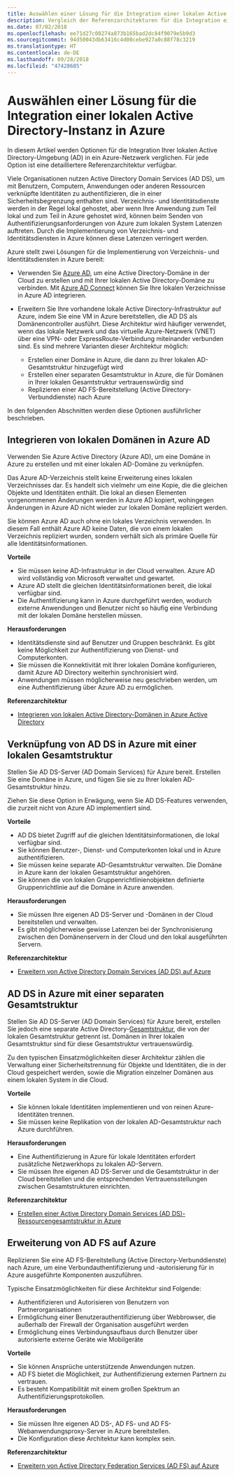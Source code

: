 ```yaml
---
title: Auswählen einer Lösung für die Integration einer lokalen Active Directory-Instanz in Azure
description: Vergleich der Referenzarchitekturen für die Integration einer lokalen Active Directory-Instanz in Azure
ms.date: 07/02/2018
ms.openlocfilehash: ee71d27c08274a873b165bad2dc84f9079e5b9d3
ms.sourcegitcommit: 94d50043db63416c4d00cebe927a0c88f78c3219
ms.translationtype: HT
ms.contentlocale: de-DE
ms.lasthandoff: 09/28/2018
ms.locfileid: "47428685"
---
```

# <a name="choose-a-solution-for-integrating-on-premises-active-directory-with-azure"></a>Auswählen einer Lösung für die Integration einer lokalen Active Directory-Instanz in Azure

In diesem Artikel werden Optionen für die Integration Ihrer lokalen Active Directory-Umgebung (AD) in ein Azure-Netzwerk verglichen. Für jede Option ist eine detailliertere Referenzarchitektur verfügbar.

Viele Organisationen nutzen Active Directory Domain Services (AD DS), um mit Benutzern, Computern, Anwendungen oder anderen Ressourcen verknüpfte Identitäten zu authentifizieren, die in einer Sicherheitsbegrenzung enthalten sind. Verzeichnis- und Identitätsdienste werden in der Regel lokal gehostet, aber wenn Ihre Anwendung zum Teil lokal und zum Teil in Azure gehostet wird, können beim Senden von Authentifizierungsanforderungen von Azure zum lokalen System Latenzen auftreten. Durch die Implementierung von Verzeichnis- und Identitätsdiensten in Azure können diese Latenzen verringert werden.

Azure stellt zwei Lösungen für die Implementierung von Verzeichnis- und Identitätsdiensten in Azure bereit: 

* Verwenden Sie [Azure AD][azure-active-directory], um eine Active Directory-Domäne in der Cloud zu erstellen und mit Ihrer lokalen Active Directory-Domäne zu verbinden. Mit [Azure AD Connect][azure-ad-connect] können Sie Ihre lokalen Verzeichnisse in Azure AD integrieren.

* Erweitern Sie Ihre vorhandene lokale Active Directory-Infrastruktur auf Azure, indem Sie eine VM in Azure bereitstellen, die AD DS als Domänencontroller ausführt. Diese Architektur wird häufiger verwendet, wenn das lokale Netzwerk und das virtuelle Azure-Netzwerk (VNET) über eine VPN- oder ExpressRoute-Verbindung miteinander verbunden sind. Es sind mehrere Varianten dieser Architektur möglich: 

    - Erstellen einer Domäne in Azure, die dann zu Ihrer lokalen AD-Gesamtstruktur hinzugefügt wird
    - Erstellen einer separaten Gesamtstruktur in Azure, die für Domänen in Ihrer lokalen Gesamtstruktur vertrauenswürdig sind
    - Replizieren einer AD FS-Bereitstellung (Active Directory-Verbunddienste) nach Azure 

In den folgenden Abschnitten werden diese Optionen ausführlicher beschrieben.

## <a name="integrate-your-on-premises-domains-with-azure-ad"></a>Integrieren von lokalen Domänen in Azure AD

Verwenden Sie Azure Active Directory (Azure AD), um eine Domäne in Azure zu erstellen und mit einer lokalen AD-Domäne zu verknüpfen. 

Das Azure AD-Verzeichnis stellt keine Erweiterung eines lokalen Verzeichnisses dar. Es handelt sich vielmehr um eine Kopie, die die gleichen Objekte und Identitäten enthält. Die lokal an diesen Elementen vorgenommenen Änderungen werden in Azure AD kopiert, wohingegen Änderungen in Azure AD nicht wieder zur lokalen Domäne repliziert werden.

Sie können Azure AD auch ohne ein lokales Verzeichnis verwenden. In diesem Fall enthält Azure AD keine Daten, die von einem lokalen Verzeichnis repliziert wurden, sondern verhält sich als primäre Quelle für alle Identitätsinformationen.

**Vorteile**

* Sie müssen keine AD-Infrastruktur in der Cloud verwalten. Azure AD wird vollständig von Microsoft verwaltet und gewartet.
* Azure AD stellt die gleichen Identitätsinformationen bereit, die lokal verfügbar sind.
* Die Authentifizierung kann in Azure durchgeführt werden, wodurch externe Anwendungen und Benutzer nicht so häufig eine Verbindung mit der lokalen Domäne herstellen müssen.

**Herausforderungen**

* Identitätsdienste sind auf Benutzer und Gruppen beschränkt. Es gibt keine Möglichkeit zur Authentifizierung von Dienst- und Computerkonten.
* Sie müssen die Konnektivität mit Ihrer lokalen Domäne konfigurieren, damit Azure AD Directory weiterhin synchronisiert wird. 
* Anwendungen müssen möglicherweise neu geschrieben werden, um eine Authentifizierung über Azure AD zu ermöglichen.

**Referenzarchitektur**

- [Integrieren von lokalen Active Directory-Domänen in Azure Active Directory][aad]

## <a name="ad-ds-in-azure-joined-to-an-on-premises-forest"></a>Verknüpfung von AD DS in Azure mit einer lokalen Gesamtstruktur

Stellen Sie AD DS-Server (AD Domain Services) für Azure bereit. Erstellen Sie eine Domäne in Azure, und fügen Sie sie zu Ihrer lokalen AD-Gesamtstruktur hinzu. 

Ziehen Sie diese Option in Erwägung, wenn Sie AD DS-Features verwenden, die zurzeit nicht von Azure AD implementiert sind. 

**Vorteile**

* AD DS bietet Zugriff auf die gleichen Identitätsinformationen, die lokal verfügbar sind.
* Sie können Benutzer-, Dienst- und Computerkonten lokal und in Azure authentifizieren.
* Sie müssen keine separate AD-Gesamtstruktur verwalten. Die Domäne in Azure kann der lokalen Gesamtstruktur angehören.
* Sie können die von lokalen Gruppenrichtlinienobjekten definierte Gruppenrichtlinie auf die Domäne in Azure anwenden.

**Herausforderungen**

* Sie müssen Ihre eigenen AD DS-Server und -Domänen in der Cloud bereitstellen und verwalten.
* Es gibt möglicherweise gewisse Latenzen bei der Synchronisierung zwischen den Domänenservern in der Cloud und den lokal ausgeführten Servern.

**Referenzarchitektur**

- [Erweitern von Active Directory Domain Services (AD DS) auf Azure][ad-ds]

## <a name="ad-ds-in-azure-with-a-separate-forest"></a>AD DS in Azure mit einer separaten Gesamtstruktur

Stellen Sie AD DS-Server (AD Domain Services) für Azure bereit, erstellen Sie jedoch eine separate Active Directory-[Gesamtstruktur][ad-forest-defn], die von der lokalen Gesamtstruktur getrennt ist. Domänen in Ihrer lokalen Gesamtstruktur sind für diese Gesamtstruktur vertrauenswürdig.

Zu den typischen Einsatzmöglichkeiten dieser Architektur zählen die Verwaltung einer Sicherheitstrennung für Objekte und Identitäten, die in der Cloud gespeichert werden, sowie die Migration einzelner Domänen aus einem lokalen System in die Cloud.

**Vorteile**

* Sie können lokale Identitäten implementieren und von reinen Azure-Identitäten trennen.
* Sie müssen keine Replikation von der lokalen AD-Gesamtstruktur nach Azure durchführen.

**Herausforderungen**

* Eine Authentifizierung in Azure für lokale Identitäten erfordert zusätzliche Netzwerkhops zu lokalen AD-Servern.
* Sie müssen Ihre eigenen AD DS-Server und die Gesamtstruktur in der Cloud bereitstellen und die entsprechenden Vertrauensstellungen zwischen Gesamtstrukturen einrichten.

**Referenzarchitektur**

- [Erstellen einer Active Directory Domain Services (AD DS)-Ressourcengesamtstruktur in Azure][ad-ds-forest]

## <a name="extend-ad-fs-to-azure"></a>Erweiterung von AD FS auf Azure

Replizieren Sie eine AD FS-Bereitstellung (Active Directory-Verbunddienste) nach Azure, um eine Verbundauthentifizierung und -autorisierung für in Azure ausgeführte Komponenten auszuführen. 

Typische Einsatzmöglichkeiten für diese Architektur sind Folgende:

* Authentifizieren und Autorisieren von Benutzern von Partnerorganisationen
* Ermöglichung einer Benutzerauthentifizierung über Webbrowser, die außerhalb der Firewall der Organisation ausgeführt werden
* Ermöglichung eines Verbindungsaufbaus durch Benutzer über autorisierte externe Geräte wie Mobilgeräte 

**Vorteile**

* Sie können Ansprüche unterstützende Anwendungen nutzen.
* AD FS bietet die Möglichkeit, zur Authentifizierung externen Partnern zu vertrauen.
* Es besteht Kompatibilität mit einem großen Spektrum an Authentifizierungsprotokollen.

**Herausforderungen**

* Sie müssen Ihre eigenen AD DS-, AD FS- und AD FS-Webanwendungsproxy-Server in Azure bereitstellen.
* Die Konfiguration diese Architektur kann komplex sein.

**Referenzarchitektur**

- [Erweitern von Active Directory Federation Services (AD FS) auf Azure][adfs]

<!-- links -->

[aad]: ./azure-ad.md
[ad-ds]: ./adds-extend-domain.md
[ad-ds-forest]: ./adds-forest.md
[ad-forest-defn]: /windows/desktop/AD/forests
[adfs]: ./adfs.md

[azure-active-directory]: /azure/active-directory-domain-services/active-directory-ds-overview
[azure-ad-connect]: /azure/active-directory/hybrid/whatis-hybrid-identity
